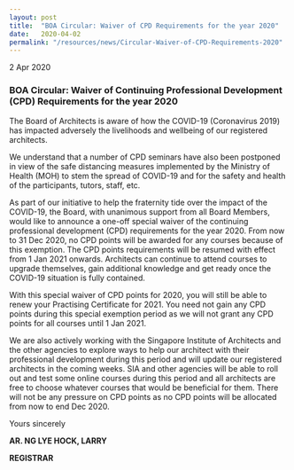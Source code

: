 ```yaml
---
layout: post
title:  "BOA Circular: Waiver of CPD Requirements for the year 2020"
date:   2020-04-02
permalink: "/resources/news/Circular-Waiver-of-CPD-Requirements-2020"
---
```

2 Apr 2020

### **BOA Circular: Waiver of Continuing Professional Development (CPD) Requirements for the year 2020**

The Board of Architects is aware of how the COVID-19 (Coronavirus 2019) has impacted adversely the livelihoods and wellbeing of our registered architects. 

We understand that a number of CPD seminars have also been postponed in view of the safe distancing measures implemented by the Ministry of Health (MOH) to stem the spread of COVID-19 and for the safety and health of the participants, tutors, staff, etc. 

As part of our initiative to help the fraternity tide over the impact of the COVID-19, the Board, with unanimous support from all Board Members, would like to announce a one-off special waiver of the continuing professional development (CPD) requirements for the year 2020. From now to 31 Dec 2020, no CPD points will be awarded for any courses because of this exemption. The CPD points requirements will be resumed with effect from 1 Jan 2021 onwards. Architects can continue to attend courses to upgrade themselves, gain additional knowledge and get ready once the COVID-19 situation is fully contained.

With this special waiver of CPD points for 2020, you will still be able to renew your Practising Certificate for 2021. You need not gain any CPD points during this special exemption period as we will not grant any CPD points for all courses until 1 Jan 2021.

We are also actively working with the Singapore Institute of Architects and the other agencies to explore ways to help our architect with their professional development during this period and will update our registered architects in the coming weeks. SIA and other agencies will be able to roll out and test some online courses during this period and all architects are free to choose whatever courses that would be beneficial for them. There will not be any pressure on CPD points as no CPD points will be allocated from now to end Dec 2020.


Yours sincerely

**AR. NG LYE HOCK, LARRY**

**REGISTRAR**
